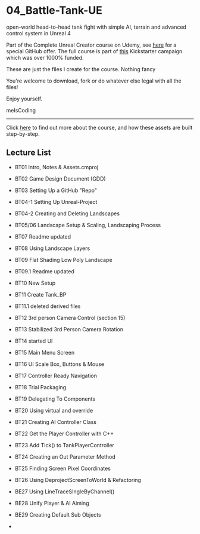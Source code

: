 # 04_Battle-Tank-UE
open-world head-to-head tank fight with simple AI, terrain and advanced control system in Unreal 4

Part of the Complete Unreal Creator course on Udemy, see [here](https://www.udemy.com/unrealcourse?couponCode=GitHubDiscount) for a special GitHub offer. The full course is part of [this](https://www.kickstarter.com/projects/bentristem/learn-to-make-video-games-unreal-developer-course) Kickstarter campaign which was over 1000% funded.

These are just the files I create for the course. Nothing fancy

You're welcome to download, fork or do whatever else legal with all the files!

Enjoy yourself.

meIsCoding

---
Click [here](https://www.udemy.com/unrealcourse?couponCode=GitHubDiscount) to find out more about the course, and how these assets are built step-by-step.

## Lecture List
* BT01 Intro, Notes & Assets.cmproj
* BT02 Game Design Document (GDD)
* BT03 Setting Up a GitHub "Repo"
* BT04-1 Setting Up Unreal-Project
* BT04-2 Creating and Deleting Landscapes
* BT05/06 Landscape Setup & Scaling, Landscaping Process
* BT07 Readme updated
* BT08 Using Landscape Layers
* BT09 Flat Shading Low Poly Landscape
* BT09.1 Readme updated
* BT10 New Setup
* BT11 Create Tank_BP
* BT11.1 deleted derived files
* BT12 3rd person Camera Control (section 15)
* BT13 Stabilized 3rd Person Camera Rotation
* BT14 started UI

* BT15 Main Menu Screen
* BT16 UI Scale Box, Buttons & Mouse
* BT17 Controller Ready Navigation
* BT18 Trial Packaging
* BT19 Delegating To Components
* BT20 Using virtual and override
* BT21 Creating AI Controller Class
* BT22 Get the Player Controller with C++
* BT23 Add Tick() to TankPlayerController
* BT24 Creating an Out Parameter Method
* BT25 Finding Screen Pixel Coordinates
* BT26 Using DeprojectScreenToWorld & Refactoring
* BE27 Using LineTraceSIngleByChannel()
* BE28 Unify Player & AI Aiming
* BE29 Creating Default Sub Objects
*